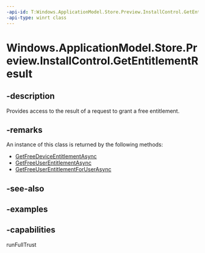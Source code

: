 ```yaml
---
-api-id: T:Windows.ApplicationModel.Store.Preview.InstallControl.GetEntitlementResult
-api-type: winrt class
---
```


<!-- Class syntax.
public class GetEntitlementResult
-->

# Windows.ApplicationModel.Store.Preview.InstallControl.GetEntitlementResult

## -description
Provides access to the result of a request to grant a free entitlement.

## -remarks

An instance of this class is returned by the following methods: 

* [GetFreeDeviceEntitlementAsync](appinstallmanager_getfreedeviceentitlementasync_1427505322.md)
* [GetFreeUserEntitlementAsync](appinstallmanager_getfreeuserentitlementasync_107347343.md)
* [GetFreeUserEntitlementForUserAsync](appinstallmanager_getfreeuserentitlementforuserasync_376670896.md)

## -see-also

## -examples

## -capabilities
runFullTrust
